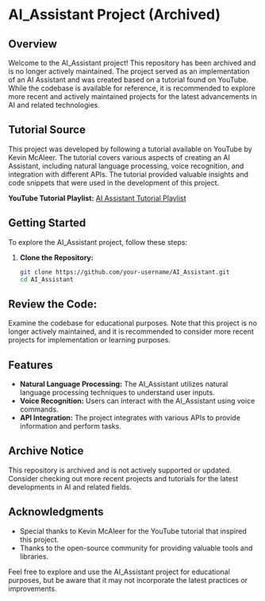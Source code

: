 # AI_Assistant Project (Archived)

## Overview

Welcome to the AI_Assistant project! This repository has been archived and is no longer actively maintained. The project served as an implementation of an AI Assistant and was created based on a tutorial found on YouTube. While the codebase is available for reference, it is recommended to explore more recent and actively maintained projects for the latest advancements in AI and related technologies.

## Tutorial Source

This project was developed by following a tutorial available on YouTube by Kevin McAleer. The tutorial covers various aspects of creating an AI Assistant, including natural language processing, voice recognition, and integration with different APIs. The tutorial provided valuable insights and code snippets that were used in the development of this project.

**YouTube Tutorial Playlist:**
[AI Assistant Tutorial Playlist](https://www.youtube.com/watch?v=Y5atyJbVsAU&list=PLU9tksFlQRirGvp7qOGrrU1PwcjgV8TG1&ab_channel=KevinMcAleer)

## Getting Started

To explore the AI_Assistant project, follow these steps:

1. **Clone the Repository:**
   ```bash
   git clone https://github.com/your-username/AI_Assistant.git
   cd AI_Assistant

## Review the Code:

Examine the codebase for educational purposes. Note that this project is no longer actively maintained, and it is recommended to consider more recent projects for implementation or learning purposes.

## Features

- **Natural Language Processing:** The AI_Assistant utilizes natural language processing techniques to understand user inputs.
- **Voice Recognition:** Users can interact with the AI_Assistant using voice commands.
- **API Integration:** The project integrates with various APIs to provide information and perform tasks.

## Archive Notice

This repository is archived and is not actively supported or updated. Consider checking out more recent projects and tutorials for the latest developments in AI and related fields.

## Acknowledgments

- Special thanks to Kevin McAleer for the YouTube tutorial that inspired this project.
- Thanks to the open-source community for providing valuable tools and libraries.

Feel free to explore and use the AI_Assistant project for educational purposes, but be aware that it may not incorporate the latest practices or improvements.
